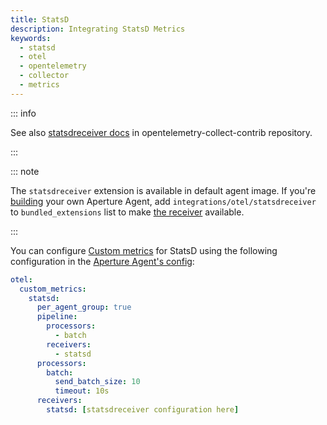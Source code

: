 ```yaml
---
title: StatsD
description: Integrating StatsD Metrics
keywords:
  - statsd
  - otel
  - opentelemetry
  - collector
  - metrics
---
```


::: info

See also [statsdreceiver docs][receiver] in opentelemetry-collect-contrib
repository.

:::

::: note

The `statsdreceiver` extension is available in default agent image. If you're
[building][build] your own Aperture Agent, add
`integrations/otel/statsdreceiver` to `bundled_extensions` list to make [the
receiver][receiver] available.

:::

You can configure [Custom metrics][custom-metrics] for StatsD using the
following configuration in the [Aperture Agent's config][agent-config]:

```yaml
otel:
  custom_metrics:
    statsd:
      per_agent_group: true
      pipeline:
        processors:
          - batch
        receivers:
          - statsd
      processors:
        batch:
          send_batch_size: 10
          timeout: 10s
      receivers:
        statsd: [statsdreceiver configuration here]
```

[build]: /reference/aperturectl/build/agent/agent.md
[receiver]:
  https://github.com/open-telemetry/opentelemetry-collector-contrib/tree/main/receiver/statsdreceiver
[custom-metrics]: /reference/configuration/agent.md#custom-metrics-config
[agent-config]: /reference/configuration/agent.md#agent-o-t-e-l-config
